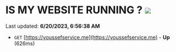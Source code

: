 # IS MY WEBSITE RUNNING ? [![](https://img.shields.io/static/v1?label=Sponsor&message=%E2%9D%A4&logo=GitHub&color=%23fe8e86)](https://github.com/sponsors/<username>)

Last updated: **6/20/2023, 6:56:38 AM**

- `GET` [https://youssefservice.me](https://youssefservice.me) - **Up** (626ms)
